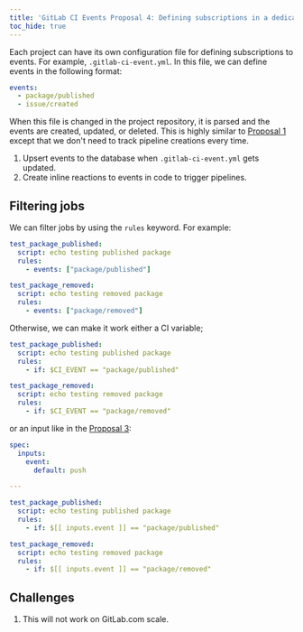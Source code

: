 ```yaml
---
title: 'GitLab CI Events Proposal 4: Defining subscriptions in a dedicated configuration file'
toc_hide: true
---
```


Each project can have its own configuration file for defining subscriptions to
events. For example, `.gitlab-ci-event.yml`. In this file, we can define events
in the following format:

```yaml
events:
  - package/published
  - issue/created
```

When this file is changed in the project repository, it is parsed and the
events are created, updated, or deleted. This is highly similar to
[Proposal 1](proposal-1-using-the-gitlab-ci-file.md) except that we don't need
to track pipeline creations every time.

1. Upsert events to the database when `.gitlab-ci-event.yml` gets updated.
1. Create inline reactions to events in code to trigger pipelines.

## Filtering jobs

We can filter jobs by using the `rules` keyword. For example:

```yaml
test_package_published:
  script: echo testing published package
  rules:
    - events: ["package/published"]

test_package_removed:
  script: echo testing removed package
  rules:
    - events: ["package/removed"]
```

Otherwise, we can make it work either a CI variable;

```yaml
test_package_published:
  script: echo testing published package
  rules:
    - if: $CI_EVENT == "package/published"

test_package_removed:
  script: echo testing removed package
  rules:
    - if: $CI_EVENT == "package/removed"
```

or an input like in the [Proposal 3](proposal-3-using-the-gitlab-ci-events-folder.md):

```yaml
spec:
  inputs:
    event:
      default: push

---

test_package_published:
  script: echo testing published package
  rules:
    - if: $[[ inputs.event ]] == "package/published"

test_package_removed:
  script: echo testing removed package
  rules:
    - if: $[[ inputs.event ]] == "package/removed"
```

## Challenges

1. This will not work on GitLab.com scale.
